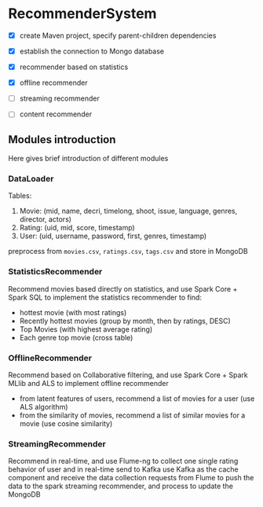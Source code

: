 # RecommenderSystem

- [x] create Maven project, specify parent-children dependencies

- [x] establish the connection to Mongo database

- [x] recommender based on statistics

- [x] offline recommender

- [ ] streaming recommender

- [ ] content recommender

## Modules introduction

Here gives brief introduction of different modules

### DataLoader

Tables:
1. Movie: (mid, name, decri, timelong, shoot, issue, language, genres, director, actors)
2. Rating: (uid, mid, score, timestamp)
3. User: (uid, username, password, first, genres, timestamp) 

preprocess from `movies.csv`, `ratings.csv`, `tags.csv` and store in MongoDB

### StatisticsRecommender
Recommend movies based directly on statistics, and
use Spark Core + Spark SQL to implement the statistics recommender to find:

- hottest movie (with most ratings)
- Recently hottest movies (group by month, then by ratings, DESC)
- Top Movies (with highest average rating)
- Each genre top movie (cross table)

### OfflineRecommender
Recommend based on Collaborative filtering, and
use Spark Core + Spark MLlib and ALS to implement offline recommender

- from latent features of users, recommend a list of movies for a user (use ALS algorithm)
- from the similarity of movies, recommend a list of similar movies for a movie (use cosine similarity)

### StreamingRecommender
Recommend in real-time, and
use Flume-ng to collect one single rating behavior of user and in real-time send to Kafka
use Kafka as the cache component and receive the data collection requests from Flume to push the data 
to the spark streaming recommender, and process to update the MongoDB




